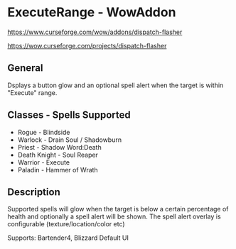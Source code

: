 # ExecuteRange - WowAddon
https://www.curseforge.com/wow/addons/dispatch-flasher

https://wow.curseforge.com/projects/dispatch-flasher

## General
Dsplays a button glow and an optional spell alert when the target is within "Execute" range.

## Classes - Spells Supported
* Rogue - Blindside
* Warlock - Drain Soul / Shadowburn
* Priest - Shadow Word:Death
* Death Knight - Soul Reaper
* Warrior - Execute
* Paladin - Hammer of Wrath

## Description
Supported spells will glow when the target is below a certain percentage of health and optionally a spell alert will be shown. The spell alert overlay is configurable (texture/location/color etc)

Supports: Bartender4, Blizzard Default UI
